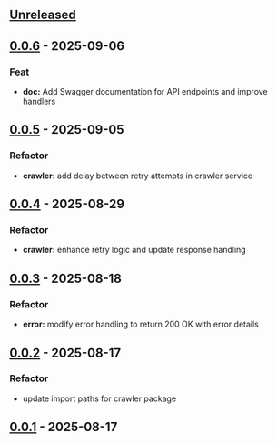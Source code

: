 <a name="unreleased"></a>

## [Unreleased]


<a name="0.0.6"></a>

## [0.0.6] - 2025-09-06

### Feat

- **doc:** Add Swagger documentation for API endpoints and improve handlers
  
  
<a name="0.0.5"></a>

## [0.0.5] - 2025-09-05

### Refactor

- **crawler:** add delay between retry attempts in crawler service
  
  
<a name="0.0.4"></a>

## [0.0.4] - 2025-08-29

### Refactor

- **crawler:** enhance retry logic and update response handling
  
  
<a name="0.0.3"></a>

## [0.0.3] - 2025-08-18

### Refactor

- **error:** modify error handling to return 200 OK with error details
  
  
<a name="0.0.2"></a>

## [0.0.2] - 2025-08-17

### Refactor

- update import paths for crawler package
  
  
<a name="0.0.1"></a>

## [0.0.1] - 2025-08-17


[Unreleased]: https://github.com/nettojulio/ufape-crawler-golang/compare/0.0.6...HEAD
[0.0.6]: https://github.com/nettojulio/ufape-crawler-golang/compare/0.0.5...0.0.6
[0.0.5]: https://github.com/nettojulio/ufape-crawler-golang/compare/0.0.4...0.0.5
[0.0.4]: https://github.com/nettojulio/ufape-crawler-golang/compare/0.0.3...0.0.4
[0.0.3]: https://github.com/nettojulio/ufape-crawler-golang/compare/0.0.2...0.0.3
[0.0.2]: https://github.com/nettojulio/ufape-crawler-golang/compare/0.0.1...0.0.2
[0.0.1]: https://github.com/nettojulio/ufape-crawler-golang/releases/tag/0.0.1
